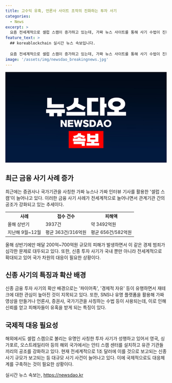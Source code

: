 ```yaml
---
title: 고수익 유혹, 언론사 사이트 조작의 진화하는 투자 사기
categories:
  - News
excerpt: >
  요즘 전세계적으로 셀럽 스캠이 증가하고 있는데, 가짜 뉴스 사이트를 통해 사기 수법이 진화하고 있다. 증권사나 국가기관을 사칭하여 사기를 저지르는 경우가 늘어나고 있어 방심과 조심이 필요하다. 최근에는 유명인을 사칭한 가짜 뉴스 사이트를 통해 고수익을 약속하는 투자 사기가 확산되고 있다. 피해자들이 빠르게 증가하고 있으며, 사기규모는 상당히 크다. 이에 대응하기 위해 국가 차원의 대책 마련이 필요하며, 다양한 기관들이 공조하여 대응할 필요가 있다.
feature_text: >
  ## koreablockchain 실시간 뉴스 속보입니다.

  요즘 전세계적으로 셀럽 스캠이 증가하고 있는데, 가짜 뉴스 사이트를 통해 사기 수법이 진화하고 있다. 증권사나 국가기관을 사칭하여 사기를 저지르는 경우가 늘어나고 있어 방심과 조심이 필요하다. 최근에는 유명인을 사칭한 가짜 뉴스 사이트를 통해 고수익을 약속하는 투자 사기가 확산되고 있다. 피해자들이 빠르게 증가하고 있으며, 사기규모는 상당히 크다. 이에 대응하기 위해 국가 차원의 대책 마련이 필요하며, 다양한 기관들이 공조하여 대응할 필요가 있다.
image: '/assets/img/newsdao_breakingnews.jpg'
---
```


<p><img src="/assets/img/newsdao_breakingnews.jpg" alt="koreablockchain 속보" /></p>

<h2 data-ke-size="size26">최근 금융 사기 사례 증가</h2>

<p data-ke-size="size16">최근에는 증권사나 국가기관을 사칭한 가짜 뉴스나 가짜 인터뷰 기사를 활용한 '셀럽 스캠'이 늘어나고 있다. 이러한 금융 사기 사례가 전세계적으로 늘어나면서 관계기관 간의 공조가 강화되고 있는 추세이다.</p>

<table>
    <tr>
        <td style="text-align: center; height: 17px;"><b>사례</b></td>
        <td style="text-align: center; height: 17px;"><b>접수 건수</b></td>
        <td style="text-align: center; height: 17px;"><b>피해액</b></td>
    </tr>
    <tr>
        <td>올해 상반기</td>
        <td>3937건</td>
        <td>약 3492억원</td>
    </tr>
    <tr>
        <td>지난해 9월~12월</td>
        <td>평균 363건/316억원</td>
        <td>평균 656건/582억원</td>
    </tr>
</table>

<p data-ke-size="size16">올해 상반기에만 매달 200억~700억원 규모의 피해가 발생하면서 이 같은 경제 범죄가 심각한 문제로 대두되고 있다. 또한, 신종 투자 사기가 국내 뿐만 아니라 전세계적으로 확대되고 있어 국가 차원의 대응이 필요한 상황이다.</p>

<h2 data-ke-size="size26">신종 사기의 특징과 확산 배경</h2>

<p data-ke-size="size16">신종 금융 투자 사기의 확산 배경으로는 '파이어족', '경제적 자유' 등이 유행하면서 재테크에 대한 관심이 높아진 것이 지목되고 있다. 또한, SNS나 유명 플랫폼을 활용해 가짜 영상을 만들거나 언론사, 증권사, 국가기관을 사칭하는 수법 등이 사용되는데, 이로 인해 신뢰를 얻고 피해자들이 유혹을 받게 되는 특징이 있다.</p>

<h2 data-ke-size="size26">국제적 대응 필요성</h2>

<p data-ke-size="size16">해외에서도 셀럽 스캠으로 불리는 유명인 사칭한 투자 사기가 성행하고 있어서 영국, 싱가포르, 오스트레일리아 등의 해외 국가에서는 안티 스캠 센터를 설치하고 유관 기관들끼리의 공조를 강화하고 있다. 현재 전세계적으로 1조 달러에 이를 것으로 보고되는 신종 사기 규모가 보고되는 등 대규모 사기 사건이 늘어나고 있다. 이에 국제적으로도 대응체계를 구축하는 것이 필요한 상황이다.</p>
실시간 뉴스 속보는, <a href="https://newsdao.kr" rel="dofollow">https://newsdao.kr</a>


